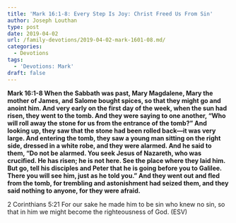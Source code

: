 ```yaml
---
title: 'Mark 16:1-8: Every Step Is Joy: Christ Freed Us From Sin'
author: Joseph Louthan
type: post
date: 2019-04-02
url: /family-devotions/2019-04-02-mark-1601-08.md/
categories:
  - Devotions
tags:
  - 'Devotions: Mark'
draft: false
---
```


**Mark 16:1-8 When the Sabbath was past, Mary Magdalene, Mary the mother of James, and Salome bought spices, so that they might go and anoint him. And very early on the first day of the week, when the sun had risen, they went to the tomb. And they were saying to one another, “Who will roll away the stone for us from the entrance of the tomb?” And looking up, they saw that the stone had been rolled back—it was very large. And entering the tomb, they saw a young man sitting on the right side, dressed in a white robe, and they were alarmed. And he said to them, “Do not be alarmed. You seek Jesus of Nazareth, who was crucified. He has risen; he is not here. See the place where they laid him. But go, tell his disciples and Peter that he is going before you to Galilee. There you will see him, just as he told you.” And they went out and fled from the tomb, for trembling and astonishment had seized them, and they said nothing to anyone, for they were afraid.**

2 Corinthians 5:21 For our sake he made him to be sin who knew no sin, so that in him we might become the righteousness of God. (ESV)